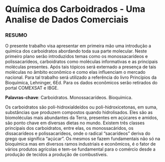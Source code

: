 # Química dos Carboidrados - Uma Analise de Dados Comerciais

### RESUMO

O presente trabalho visa apresentar em primeira mão uma introdução a química dos carboidratos abordando toda sua parte molecular. Neste primeiro plano serão introduzidos temas como os monossacarídeos e polissacarídeos, carboidratos como moléculas informativas e as principais moléculas presentes. Após tais tópicos será externado a presença de tais moléculas no âmbito econômico e como elas influenciam o mercado nacional. Para tal trabalho será utilizado a referência do livro Princípios da Bioquímica, Lehninger, 6Ed. Para os dados econômicos serão retirados do portal COMEXSAT e IBGE.

**Palavras-chave**: Carboidratos. Monossacarídeos. Bioquímica.


Os carboidratos são poli-hidroxialdeídos ou poli-hidroxicetonas, em suma, substâncias que produzem compostos quando hidrolisados. Eles são as biomoléculas mais abundantes da Terra, presentes em açúcares e amidos, são ponto chave em diversas dietas no mundo.  Existem três classes principais dos carboidratos, entre elas, os monossacáridos, os dissacarídeos e polissacarídeos, onde o radical “sacarídeos” deriva do grego que significa “açúcar”. Os mesmos se fazem fundamentais não só na bioquímica mas em diversos ramos industriais e econômicos, é o fator de vários produtos agrícolas e tem-se fundamental para o comércio desde a produção de tecidos a produção de combustíveis.
